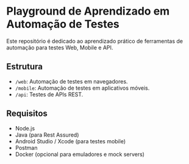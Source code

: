 # Playground de Aprendizado em Automação de Testes

Este repositório é dedicado ao aprendizado prático de ferramentas de automação para testes Web, Mobile e API.

## Estrutura

- `/web`: Automação de testes em navegadores.
- `/mobile`: Automação de testes em aplicativos móveis.
- `/api`: Testes de APIs REST.

## Requisitos

- Node.js
- Java (para Rest Assured)
- Android Studio / Xcode (para testes mobile)
- Postman
- Docker (opcional para emuladores e mock servers)
